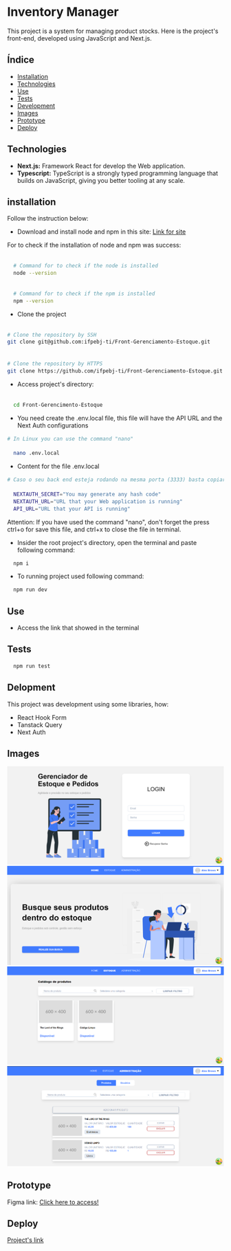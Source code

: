# Inventory Manager

This project is a system for managing product stocks. Here is the project's front-end, developed using JavaScript and Next.js.

## Índice

- [Installation](#installation)
- [Technologies](#Technologies)
- [Use](#use)
- [Tests](#tests)
- [Development](#development)
- [Images](#images)
- [Prototype](#prototype)
- [Deploy](#deploy)

## Technologies

- **Next.js:** Framework React for develop the Web application.
- **Typescript:** TypeScript is a strongly typed programming language that builds on JavaScript, giving you better tooling at any scale.

## installation

Follow the instruction below:

- Download and install node and npm in this site: [Link for site](https://nodejs.org/en/download)

For to check if the installation of node and npm was success:

```bash

  # Command for to check if the node is installed
  node --version
```

```bash

  # Command for to check if the npm is installed
  npm --version

```

- Clone the project

```bash

# Clone the repository by SSH
git clone git@github.com:ifpebj-ti/Front-Gerenciamento-Estoque.git


# Clone the repository by HTTPS
git clone https://github.com/ifpebj-ti/Front-Gerenciamento-Estoque.git

```

- Access project's directory:

```bash

  cd Front-Gerencimento-Estoque

```

- You need create the .env.local file, this file will have the API URL and the Next Auth configurations

```bash
# In Linux you can use the command "nano"

  nano .env.local

```

- Content for the file .env.local

```bash
# Caso o seu back end esteja rodando na mesma porta (3333) basta copiar e colar:

  NEXTAUTH_SECRET="You may generate any hash code"
  NEXTAUTH_URL="URL that your Web application is running"
  API_URL="URL that your API is running"

```

Attention: If you have used the command "nano", don't forget the press ctrl+o for save this file, and ctrl+x to close the file in terminal.

- Insider the root project's directory, open the terminal and paste following command:

```bash
  npm i
```

- To running project used following command:

```bash
  npm run dev
```

## Use

- Access the link that showed in the terminal

## Tests

```bash
  npm run test
```

## Delopment

This project was development using some libraries, how:

- React Hook Form
- Tanstack Query
- Next Auth

## Images

![Login](./public/assets/Images_Readme/Login.png)
![Home](./public/assets/Images_Readme/Home.png)
![Stock](./public/assets/Images_Readme/Stock.png)
![Admin](./public/assets/Images_Readme/Admin.png)

## Prototype

Figma link: [Click here to access!](https://google.com.br)

## Deploy

[Project's link](https://137.131.180.24/)
